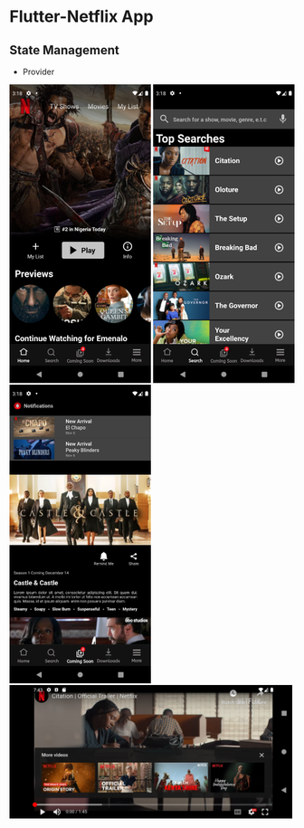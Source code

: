# Flutter-Netflix App
## State Management
-  Provider



<img width="250" src="https://github.com/YasinYavuzz/netflixapp/blob/master/netflix-ui-ss/1.png"> <img width="250" src="https://github.com/YasinYavuzz/netflixapp/blob/master/netflix-ui-ss/2.png"> <img width="250" src="https://github.com/YasinYavuzz/netflixapp/blob/master/netflix-ui-ss/3.png">
<img width="500" src="https://github.com/YasinYavuzz/netflixapp/blob/master/netflix-ui-ss/4.png">  
